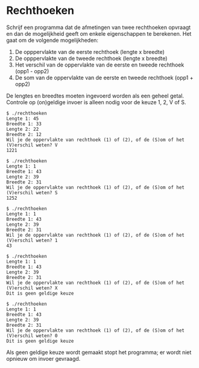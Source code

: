 # Rechthoeken

Schrijf een programma dat de afmetingen van twee rechthoeken opvraagt en dan de mogelijkheid geeft om enkele eigenschappen te berekenen. Het gaat om de volgende mogelijkheden:

1. De opppervlakte van de eerste rechthoek (lengte x breedte)
1. De opppervlakte van de tweede rechthoek (lengte x breedte)
1. Het verschil van de oppervlakte van de eerste en tweede rechthoek (opp1 - opp2)
1. De som van de oppervlakte van de eerste en tweede rechthoek (opp1 + opp2)

De lengtes en breedtes moeten ingevoerd worden als een geheel getal.
Controle op (on)geldige invoer is alleen nodig voor de keuze 1, 2, V of S.

    $ ./rechthoeken
    Lengte 1: 45
    Breedte 1: 33
    Lengte 2: 22
    Breedte 2: 12
    Wil je de oppervlakte van rechthoek (1) of (2), of de (S)om of het (V)erschil weten? V
    1221

    $ ./rechthoeken
    Lengte 1: 1
    Breedte 1: 43
    Lengte 2: 39
    Breedte 2: 31
    Wil je de oppervlakte van rechthoek (1) of (2), of de (S)om of het (V)erschil weten? S
    1252

    $ ./rechthoeken
    Lengte 1: 1
    Breedte 1: 43
    Lengte 2: 39
    Breedte 2: 31
    Wil je de oppervlakte van rechthoek (1) of (2), of de (S)om of het (V)erschil weten? 1
    43

    $ ./rechthoeken
    Lengte 1: 1
    Breedte 1: 43
    Lengte 2: 39
    Breedte 2: 31
    Wil je de oppervlakte van rechthoek (1) of (2), of de (S)om of het (V)erschil weten? X
    Dit is geen geldige keuze

    $ ./rechthoeken
    Lengte 1: 1
    Breedte 1: 43
    Lengte 2: 39
    Breedte 2: 31
    Wil je de oppervlakte van rechthoek (1) of (2), of de (S)om of het (V)erschil weten? 0
    Dit is geen geldige keuze

Als geen geldige keuze wordt gemaakt stopt het programma; er wordt niet opnieuw om invoer gevraagd.
